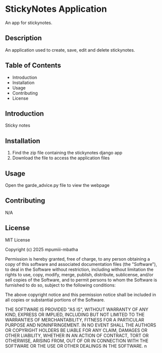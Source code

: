 # StickyNotes Application
An app for stickynotes.

## Description
An application used to create, save, edit and delete stickynotes.

## Table of Contents
- Introduction
- Installation
- Usage
- Contributing
- License

## Introduction
Sticky notes

## Installation
1. Find the zip file containing the stickynotes django app
2. Download the file to access the application files

## Usage
Open the garde_advice.py file to view the webpage

## Contributing
N/A

## License
MIT License

Copyright (c) 2025 mpumiii-mbatha

Permission is hereby granted, free of charge, to any person obtaining a copy
of this software and associated documentation files (the "Software"), to deal
in the Software without restriction, including without limitation the rights
to use, copy, modify, merge, publish, distribute, sublicense, and/or sell
copies of the Software, and to permit persons to whom the Software is
furnished to do so, subject to the following conditions:

The above copyright notice and this permission notice shall be included in all
copies or substantial portions of the Software.

THE SOFTWARE IS PROVIDED "AS IS", WITHOUT WARRANTY OF ANY KIND, EXPRESS OR
IMPLIED, INCLUDING BUT NOT LIMITED TO THE WARRANTIES OF MERCHANTABILITY,
FITNESS FOR A PARTICULAR PURPOSE AND NONINFRINGEMENT. IN NO EVENT SHALL THE
AUTHORS OR COPYRIGHT HOLDERS BE LIABLE FOR ANY CLAIM, DAMAGES OR OTHER
LIABILITY, WHETHER IN AN ACTION OF CONTRACT, TORT OR OTHERWISE, ARISING FROM,
OUT OF OR IN CONNECTION WITH THE SOFTWARE OR THE USE OR OTHER DEALINGS IN THE
SOFTWARE.
n
